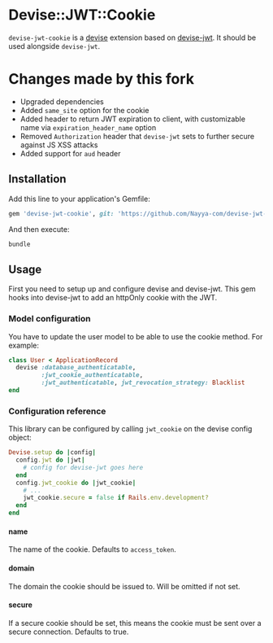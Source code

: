 # Devise::JWT::Cookie

`devise-jwt-cookie` is a [devise](https://github.com/plataformatec/devise) extension based on [devise-jwt](https://github.com/waiting-for-dev/devise-jwt). It should be used alongside `devise-jwt`.

# Changes made by this fork
- Upgraded dependencies
- Added `same_site` option for the cookie
- Added header to return JWT expiration to client, with customizable name via `expiration_header_name` option
- Removed `Authorization` header that `devise-jwt` sets to further secure against JS XSS attacks
- Added support for `aud` header

## Installation

Add this line to your application's Gemfile:

```ruby
gem 'devise-jwt-cookie', git: 'https://github.com/Nayya-com/devise-jwt-cookie.git', branch: 'main'
```

And then execute:

```bash
bundle
```

## Usage

First you need to setup up and configure devise and devise-jwt. This gem hooks into devise-jwt to add an httpOnly cookie with the JWT.

### Model configuration

You have to update the user model to be able to use the cookie method. For example:

```ruby
class User < ApplicationRecord
  devise :database_authenticatable,
         :jwt_cookie_authenticatable,
         :jwt_authenticatable, jwt_revocation_strategy: Blacklist
end
```

### Configuration reference

This library can be configured by calling `jwt_cookie` on the devise config object:

```ruby
Devise.setup do |config|
  config.jwt do |jwt|
    # config for devise-jwt goes here
  end
  config.jwt_cookie do |jwt_cookie|
    # ...
    jwt_cookie.secure = false if Rails.env.development?
  end
end
```

#### name

The name of the cookie. Defaults to `access_token`.

#### domain

The domain the cookie should be issued to. Will be omitted if not set.

#### secure

If a secure cookie should be set, this means the cookie must be sent over a secure connection. Defaults to true.


